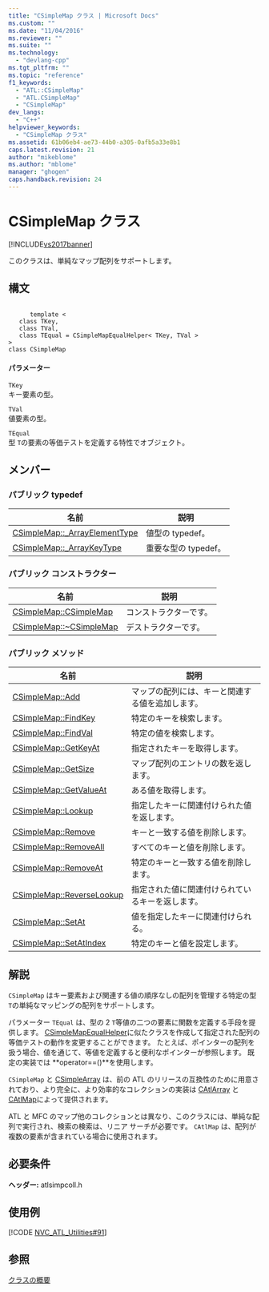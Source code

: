 ```yaml
---
title: "CSimpleMap クラス | Microsoft Docs"
ms.custom: ""
ms.date: "11/04/2016"
ms.reviewer: ""
ms.suite: ""
ms.technology: 
  - "devlang-cpp"
ms.tgt_pltfrm: ""
ms.topic: "reference"
f1_keywords: 
  - "ATL::CSimpleMap"
  - "ATL.CSimpleMap"
  - "CSimpleMap"
dev_langs: 
  - "C++"
helpviewer_keywords: 
  - "CSimpleMap クラス"
ms.assetid: 61b06eb4-ae73-44b0-a305-0afb5a33e8b1
caps.latest.revision: 21
author: "mikeblome"
ms.author: "mblome"
manager: "ghogen"
caps.handback.revision: 24
---
```

# CSimpleMap クラス
[!INCLUDE[vs2017banner](../../assembler/inline/includes/vs2017banner.md)]

このクラスは、単純なマップ配列をサポートします。  
  
## 構文  
  
```  
  
      template <   
   class TKey,  
   class TVal,  
   class TEqual = CSimpleMapEqualHelper< TKey, TVal >   
>   
class CSimpleMap  
```  
  
#### パラメーター  
 `TKey`  
 キー要素の型。  
  
 `TVal`  
 値要素の型。  
  
 `TEqual`  
 型 `T`の要素の等価テストを定義する特性でオブジェクト。  
  
## メンバー  
  
### パブリック typedef  
  
|名前|説明|  
|--------|--------|  
|[CSimpleMap::\_ArrayElementType](../Topic/CSimpleMap::_ArrayElementType.md)|値型の typedef。|  
|[CSimpleMap::\_ArrayKeyType](../Topic/CSimpleMap::_ArrayKeyType.md)|重要な型の typedef。|  
  
### パブリック コンストラクター  
  
|名前|説明|  
|--------|--------|  
|[CSimpleMap::CSimpleMap](../Topic/CSimpleMap::CSimpleMap.md)|コンストラクターです。|  
|[CSimpleMap::~CSimpleMap](../Topic/CSimpleMap::~CSimpleMap.md)|デストラクターです。|  
  
### パブリック メソッド  
  
|名前|説明|  
|--------|--------|  
|[CSimpleMap::Add](../Topic/CSimpleMap::Add.md)|マップの配列には、キーと関連する値を追加します。|  
|[CSimpleMap::FindKey](../Topic/CSimpleMap::FindKey.md)|特定のキーを検索します。|  
|[CSimpleMap::FindVal](../Topic/CSimpleMap::FindVal.md)|特定の値を検索します。|  
|[CSimpleMap::GetKeyAt](../Topic/CSimpleMap::GetKeyAt.md)|指定されたキーを取得します。|  
|[CSimpleMap::GetSize](../Topic/CSimpleMap::GetSize.md)|マップ配列のエントリの数を返します。|  
|[CSimpleMap::GetValueAt](../Topic/CSimpleMap::GetValueAt.md)|ある値を取得します。|  
|[CSimpleMap::Lookup](../Topic/CSimpleMap::Lookup.md)|指定したキーに関連付けられた値を返します。|  
|[CSimpleMap::Remove](../Topic/CSimpleMap::Remove.md)|キーと一致する値を削除します。|  
|[CSimpleMap::RemoveAll](../Topic/CSimpleMap::RemoveAll.md)|すべてのキーと値を削除します。|  
|[CSimpleMap::RemoveAt](../Topic/CSimpleMap::RemoveAt.md)|特定のキーと一致する値を削除します。|  
|[CSimpleMap::ReverseLookup](../Topic/CSimpleMap::ReverseLookup.md)|指定された値に関連付けられているキーを返します。|  
|[CSimpleMap::SetAt](../Topic/CSimpleMap::SetAt.md)|値を指定したキーに関連付けられる。|  
|[CSimpleMap::SetAtIndex](../Topic/CSimpleMap::SetAtIndex.md)|特定のキーと値を設定します。|  
  
## 解説  
 `CSimpleMap` はキー要素および関連する値の順序なしの配列を管理する特定の型 `T`の単純なマッピングの配列をサポートします。  
  
 パラメーター `TEqual` は、型の 2 `T`等値の二つの要素に関数を定義する手段を提供します。  [CSimpleMapEqualHelper](../../atl/reference/csimplemapequalhelper-class.md)に似たクラスを作成して指定された配列の等価テストの動作を変更することができます。  たとえば、ポインターの配列を扱う場合、値を通じて、等値を定義すると便利なポインターが参照します。  既定の実装では **operator\=\=\(\)**を使用します。  
  
 `CSimpleMap` と [CSimpleArray](../../atl/reference/csimplearray-class.md) は、前の ATL のリリースの互換性のために用意されており、より完全に、より効率的なコレクションの実装は [CAtlArray](../../atl/reference/catlarray-class.md) と [CAtlMap](../../atl/reference/catlmap-class.md)によって提供されます。  
  
 ATL と MFC のマップ他のコレクションとは異なり、このクラスには、単純な配列で実行され、検索の検索は、リニア サーチが必要です。  `CAtlMap` は、配列が複数の要素が含まれている場合に使用されます。  
  
## 必要条件  
 **ヘッダー:** atlsimpcoll.h  
  
## 使用例  
 [!CODE [NVC_ATL_Utilities#91](../CodeSnippet/VS_Snippets_Cpp/NVC_ATL_Utilities#91)]  
  
## 参照  
 [クラスの概要](../../atl/atl-class-overview.md)